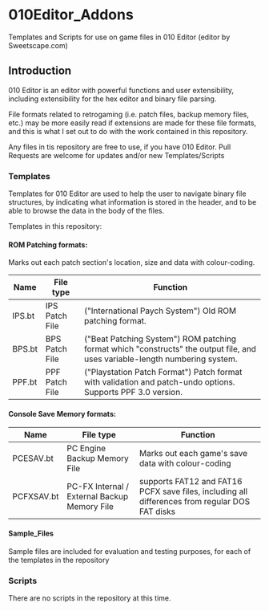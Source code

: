 # 010Editor_Addons

Templates and Scripts for use on game files in 010 Editor (editor by Sweetscape.com)

## Introduction

010 Editor is an editor with powerful functions and user extensibility, including
extensibility for the hex editor and binary file parsing.

File formats related to retrogaming (i.e. patch files, backup memory files, etc.) may
be more easily read if extensions are made for these file formats, and this is what I
set out to do with the work contained in this repository.

Any files in tis repository are free to use, if you have 010 Editor.
Pull Requests are welcome for updates and/or new Templates/Scripts


### Templates

Templates for 010 Editor are used to help the user to navigate binary file structures,
by indicating what information is stored in the header, and to be able to browse the
data in the body of the files.

Templates in this repository:

#### ROM Patching formats:

Marks out each patch section's location, size and data with colour-coding.

| Name | File type | Function |
|------|-----------|----------|
| IPS.bt | IPS Patch File | ("International Paych System") Old ROM patching format. |
| BPS.bt | BPS Patch File | ("Beat Patching System") ROM patching format which "constructs" the output file, and uses variable-length numbering system. |
| PPF.bt | PPF Patch File | ("Playstation Patch Format") Patch format with validation and patch-undo options. Supports PPF 3.0 version. |

#### Console Save Memory formats:

| Name | File type | Function |
|------|-----------|----------|
| PCESAV.bt | PC Engine Backup Memory File | Marks out each game's save data with colour-coding |
| PCFXSAV.bt | PC-FX Internal / External Backup Memory File | supports FAT12 and FAT16 PCFX save files, including all differences from regular DOS FAT disks |


#### Sample_Files

Sample files are included for evaluation and testing purposes, for each of the templates in the repository


### Scripts

There are no scripts in the repository at this time.
